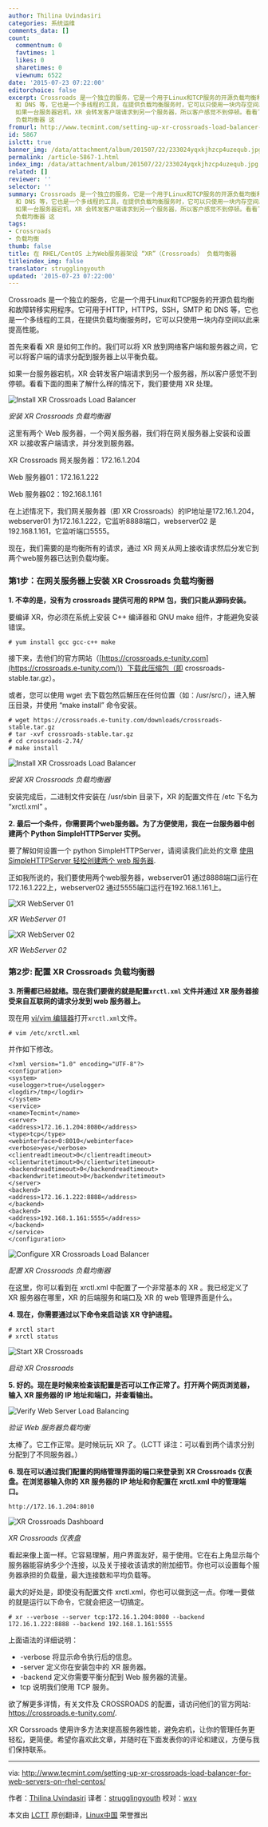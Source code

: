 ```yaml
---
author: Thilina Uvindasiri
categories: 系统运维
comments_data: []
count:
  commentnum: 0
  favtimes: 1
  likes: 0
  sharetimes: 0
  viewnum: 6522
date: '2015-07-23 07:22:00'
editorchoice: false
excerpt: Crossroads 是一个独立的服务，它是一个用于Linux和TCP服务的开源负载均衡和故障转移实用程序。它可用于HTTP，HTTPS，SSH，SMTP
  和 DNS 等，它也是一个多线程的工具，在提供负载均衡服务时，它可以只使用一块内存空间以此来提高性能。 首先来看看 XR 是如何工作的。我们可以将 XR 放到网络客户端和服务器之间，它可以将客户端的请求分配到服务器上以平衡负载。
  如果一台服务器宕机，XR 会转发客户端请求到另一个服务器，所以客户感觉不到停顿。看看下面的图来了解什么样的情况下，我们要使用 XR 处理。  安装 XR Crossroads
  负载均衡器 这
fromurl: http://www.tecmint.com/setting-up-xr-crossroads-load-balancer-for-web-servers-on-rhel-centos/
id: 5867
islctt: true
banner_img: /data/attachment/album/201507/22/233024yqxkjhzcp4uzequb.jpg
permalink: /article-5867-1.html
index_img: /data/attachment/album/201507/22/233024yqxkjhzcp4uzequb.jpg.thumb.jpg
related: []
reviewer: ''
selector: ''
summary: Crossroads 是一个独立的服务，它是一个用于Linux和TCP服务的开源负载均衡和故障转移实用程序。它可用于HTTP，HTTPS，SSH，SMTP
  和 DNS 等，它也是一个多线程的工具，在提供负载均衡服务时，它可以只使用一块内存空间以此来提高性能。 首先来看看 XR 是如何工作的。我们可以将 XR 放到网络客户端和服务器之间，它可以将客户端的请求分配到服务器上以平衡负载。
  如果一台服务器宕机，XR 会转发客户端请求到另一个服务器，所以客户感觉不到停顿。看看下面的图来了解什么样的情况下，我们要使用 XR 处理。  安装 XR Crossroads
  负载均衡器 这
tags:
- Crossroads
- 负载均衡
thumb: false
title: 在 RHEL/CentOS 上为Web服务器架设 “XR”（Crossroads） 负载均衡器
titleindex_img: false
translator: strugglingyouth
updated: '2015-07-23 07:22:00'
---
```


Crossroads 是一个独立的服务，它是一个用于Linux和TCP服务的开源负载均衡和故障转移实用程序。它可用于HTTP，HTTPS，SSH，SMTP 和 DNS 等，它也是一个多线程的工具，在提供负载均衡服务时，它可以只使用一块内存空间以此来提高性能。


首先来看看 XR 是如何工作的。我们可以将 XR 放到网络客户端和服务器之间，它可以将客户端的请求分配到服务器上以平衡负载。


如果一台服务器宕机，XR 会转发客户端请求到另一个服务器，所以客户感觉不到停顿。看看下面的图来了解什么样的情况下，我们要使用 XR 处理。


![Install XR Crossroads Load Balancer](/data/attachment/album/201507/22/233024yqxkjhzcp4uzequb.jpg)


*安装 XR Crossroads 负载均衡器*


这里有两个 Web 服务器，一个网关服务器，我们将在网关服务器上安装和设置 XR 以接收客户端请求，并分发到服务器。


 XR Crossroads 网关服务器：172.16.1.204


 Web 服务器01：172.16.1.222


 Web 服务器02：192.168.1.161


在上述情况下，我们网关服务器（即 XR Crossroads）的IP地址是172.16.1.204，webserver01 为172.16.1.222，它监听8888端口，webserver02 是192.168.1.161，它监听端口5555。


现在，我们需要的是均衡所有的请求，通过 XR 网关从网上接收请求然后分发它到两个web服务器已达到负载均衡。


### 第1步：在网关服务器上安装 XR Crossroads 负载均衡器


**1. 不幸的是，没有为 crossroads 提供可用的 RPM 包，我们只能从源码安装。**


要编译 XR，你必须在系统上安装 C++ 编译器和 GNU make 组件，才能避免安装错误。



```
# yum install gcc gcc-c++ make

```

接下来，去他们的官方网站（[https://crossroads.e-tunity.com](https://crossroads.e-tunity.com/)）下载此压缩包（即 crossroads-stable.tar.gz）。


或者，您可以使用 wget 去下载包然后解压在任何位置（如：/usr/src/），进入解压目录，并使用 “make install” 命令安装。



```
# wget https://crossroads.e-tunity.com/downloads/crossroads-stable.tar.gz
# tar -xvf crossroads-stable.tar.gz
# cd crossroads-2.74/
# make install

```

![Install XR Crossroads Load Balancer](/data/attachment/album/201507/22/233027u0e8fgz9853exfe5.png)


*安装 XR Crossroads 负载均衡器*


安装完成后，二进制文件安装在 /usr/sbin 目录下，XR 的配置文件在 /etc 下名为 “xrctl.xml” 。


**2. 最后一个条件，你需要两个web服务器。为了方便使用，我在一台服务器中创建两个 Python SimpleHTTPServer 实例。**


要了解如何设置一个 python SimpleHTTPServer，请阅读我们此处的文章 [使用 SimpleHTTPServer 轻松创建两个 web 服务器](http://www.tecmint.com/python-simplehttpserver-to-create-webserver-or-serve-files-instantly/).


正如我所说的，我们要使用两个web服务器，webserver01 通过8888端口运行在172.16.1.222上，webserver02 通过5555端口运行在192.168.1.161上。


![XR WebServer 01](/data/attachment/album/201507/22/233028d18ep1oalhz160do.jpg)


*XR WebServer 01*


![XR WebServer 02](/data/attachment/album/201507/22/233028s0n1y7kffk327kmn.jpg)


*XR WebServer 02*


### 第2步: 配置 XR Crossroads 负载均衡器


**3. 所需都已经就绪。现在我们要做的就是配置`xrctl.xml` 文件并通过 XR 服务器接受来自互联网的请求分发到 web 服务器上。**


现在用 [vi/vim 编辑器](http://www.tecmint.com/vi-editor-usage/)打开`xrctl.xml`文件。



```
# vim /etc/xrctl.xml

```

并作如下修改。



```
<?xml version="1.0" encoding="UTF-8"?>
<configuration>
<system>
<uselogger>true</uselogger>
<logdir>/tmp</logdir>
</system>
<service>
<name>Tecmint</name>
<server>
<address>172.16.1.204:8080</address>
<type>tcp</type>
<webinterface>0:8010</webinterface>
<verbose>yes</verbose>
<clientreadtimeout>0</clientreadtimeout>
<clientwritetimout>0</clientwritetimeout>
<backendreadtimeout>0</backendreadtimeout>
<backendwritetimeout>0</backendwritetimeout>
</server>
<backend>
<address>172.16.1.222:8888</address>
</backend>
<backend>
<address>192.168.1.161:5555</address>
</backend>
</service>
</configuration>

```

![Configure XR Crossroads Load Balancer](/data/attachment/album/201507/22/233030cv5iiutrifz5i3ua.jpg)


*配置 XR Crossroads 负载均衡器*


在这里，你可以看到在 xrctl.xml 中配置了一个非常基本的 XR 。我已经定义了 XR 服务器在哪里，XR 的后端服务和端口及 XR 的 web 管理界面是什么。


**4. 现在，你需要通过以下命令来启动该 XR 守护进程。**



```
# xrctl start
# xrctl status

```

![Start XR Crossroads](/data/attachment/album/201507/22/233032ewblzowertrqbbee.jpg)


*启动 XR Crossroads*


**5. 好的。现在是时候来检查该配置是否可以工作正常了。打开两个网页浏览器，输入 XR 服务器的 IP 地址和端口，并查看输出。**


![Verify Web Server Load Balancing](/data/attachment/album/201507/22/233039fhsjp7cng7b5bh26.jpg)


*验证 Web 服务器负载均衡*


太棒了。它工作正常。是时候玩玩 XR 了。（LCTT 译注：可以看到两个请求分别分配到了不同服务器。）


**6. 现在可以通过我们配置的网络管理界面的端口来登录到 XR Crossroads 仪表盘。在浏览器输入你的 XR 服务器的 IP 地址和你配置在 xrctl.xml 中的管理端口。**



```
http://172.16.1.204:8010

```

![XR Crossroads Dashboard](/data/attachment/album/201507/22/233044kbwqxxq3bh8bhk38.jpg)


*XR Crossroads 仪表盘*


看起来像上面一样。它容易理解，用户界面​​友好，易于使用。它在右上角显示每个服务器能容纳多少个连接，以及关于接收该请求的附加细节。你也可以设置每个服务器承担的负载量，最大连接数和平均负载等。


最大的好处是，即使没有配置文件 xrctl.xml，你也可以做到这一点。你唯一要做的就是运行以下命令，它就会把这一切搞定。



```
# xr --verbose --server tcp:172.16.1.204:8080 --backend 172.16.1.222:8888 --backend 192.168.1.161:5555

```

上面语法的详细说明：


* -verbose 将显示命令执行后的信息。
* -server 定义你在安装包中的 XR 服务器。
* -backend 定义你需要平衡分配到 Web 服务器的流量。
* tcp 说明我们使用 TCP 服务。


欲了解更多详情，有关文件及 CROSSROADS 的配置，请访问他们的官方网站: <https://crossroads.e-tunity.com/>.


XR Corssroads 使用许多方法来提高服务器性能，避免宕机，让你的管理任务更轻松，更简便。希望你喜欢此文章，并随时在下面发表你的评论和建议，方便与我们保持联系。




---


via: <http://www.tecmint.com/setting-up-xr-crossroads-load-balancer-for-web-servers-on-rhel-centos/>


作者：[Thilina Uvindasiri](http://www.tecmint.com/author/thilidhanushka/) 译者：[strugglingyouth](https://github.com/strugglingyouth) 校对：[wxy](https://github.com/wxy)


本文由 [LCTT](https://github.com/LCTT/TranslateProject) 原创翻译，[Linux中国](https://linux.cn/) 荣誉推出